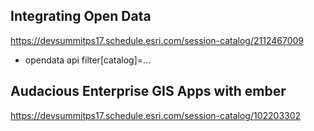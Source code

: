 
## Integrating Open Data
https://devsummitps17.schedule.esri.com/session-catalog/2112467009

- opendata api filter[catalog]=...


## Audacious Enterprise GIS Apps with ember
https://devsummitps17.schedule.esri.com/session-catalog/102203302
